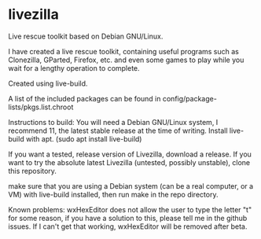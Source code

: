 # livezilla
Live rescue toolkit based on Debian GNU/Linux.

I have created a live rescue toolkit, containing useful programs such as Clonezilla, GParted, Firefox, etc. and even some games to play while you wait for a lengthy operation to complete.

Created using live-build.

A list of the included packages can be found in config/package-lists/pkgs.list.chroot

Instructions to build:
You will need a Debian GNU/Linux system, I recommend 11, the latest stable release at the time of writing.
Install live-build with apt. (sudo apt install live-build)


If you want a tested, release version of Livezilla, download a release.
If you want to try the absolute latest Livezilla (untested, possibly unstable), clone this repository.

make sure that you are using a Debian system (can be a real computer, or a VM) with live-build installed, then run make in the repo directory.

Known problems:
wxHexEditor does not allow the user to type the letter "t" for some reason, if you have a solution to this, please tell me in the github issues. If I can't get that working, wxHexEditor will be removed after beta.
